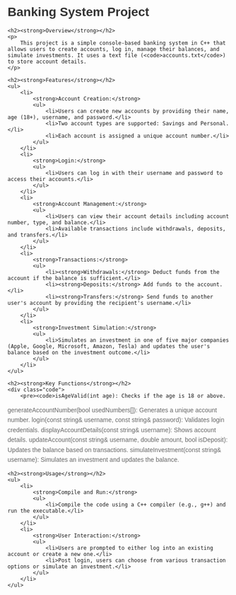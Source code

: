 <!DOCTYPE html>
<html lang="en">
<head>
    <meta charset="UTF-8">
    <meta name="viewport" content="width=device-width, initial-scale=1.0">
    <title>Banking System Project</title>
    <style>
        body {
            font-family: Arial, sans-serif;
            margin: 20px;
        }
        h1, h2 {
            color: #333;
        }
        p {
            line-height: 1.6;
            color: #666;
        }
        ul {
            list-style-type: disc;
            margin-left: 20px;
        }
        .code {
            background-color: #f4f4f4;
            padding: 10px;
            border-radius: 4px;
            overflow-x: auto;
            margin-bottom: 20px;
        }
        .code pre {
            margin: 0;
        }
    </style>
</head>
<body>
    <h1><strong>Banking System Project</strong></h1>

    <h2><strong>Overview</strong></h2>
    <p>
        This project is a simple console-based banking system in C++ that allows users to create accounts, log in, manage their balances, and simulate investments. It uses a text file (<code>accounts.txt</code>) to store account details.
    </p>

    <h2><strong>Features</strong></h2>
    <ul>
        <li>
            <strong>Account Creation:</strong>
            <ul>
                <li>Users can create new accounts by providing their name, age (18+), username, and password.</li>
                <li>Two account types are supported: Savings and Personal.</li>
                <li>Each account is assigned a unique account number.</li>
            </ul>
        </li>
        <li>
            <strong>Login:</strong>
            <ul>
                <li>Users can log in with their username and password to access their accounts.</li>
            </ul>
        </li>
        <li>
            <strong>Account Management:</strong>
            <ul>
                <li>Users can view their account details including account number, type, and balance.</li>
                <li>Available transactions include withdrawals, deposits, and transfers.</li>
            </ul>
        </li>
        <li>
            <strong>Transactions:</strong>
            <ul>
                <li><strong>Withdrawals:</strong> Deduct funds from the account if the balance is sufficient.</li>
                <li><strong>Deposits:</strong> Add funds to the account.</li>
                <li><strong>Transfers:</strong> Send funds to another user's account by providing the recipient's username.</li>
            </ul>
        </li>
        <li>
            <strong>Investment Simulation:</strong>
            <ul>
                <li>Simulates an investment in one of five major companies (Apple, Google, Microsoft, Amazon, Tesla) and updates the user's balance based on the investment outcome.</li>
            </ul>
        </li>
    </ul>

    <h2><strong>Key Functions</strong></h2>
    <div class="code">
        <pre><code>isAgeValid(int age): Checks if the age is 18 or above.
generateAccountNumber(bool usedNumbers[]): Generates a unique account number.
login(const string& username, const string& password): Validates login credentials.
displayAccountDetails(const string& username): Shows account details.
updateAccount(const string& username, double amount, bool isDeposit): Updates the balance based on transactions.
simulateInvestment(const string& username): Simulates an investment and updates the balance.
        </code></pre>
    </div>

    <h2><strong>Usage</strong></h2>
    <ul>
        <li>
            <strong>Compile and Run:</strong>
            <ul>
                <li>Compile the code using a C++ compiler (e.g., g++) and run the executable.</li>
            </ul>
        </li>
        <li>
            <strong>User Interaction:</strong>
            <ul>
                <li>Users are prompted to either log into an existing account or create a new one.</li>
                <li>Post login, users can choose from various transaction options or simulate an investment.</li>
            </ul>
        </li>
    </ul>
</body>
</html>
